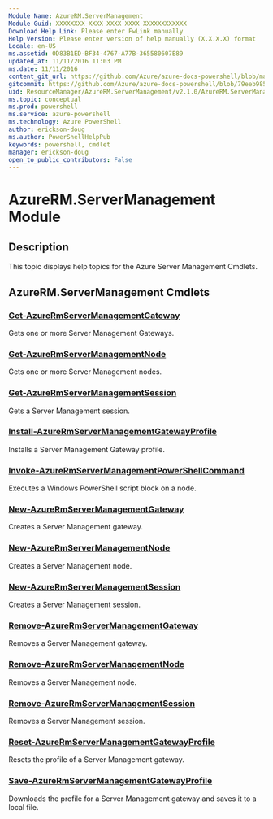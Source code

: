 ```yaml
---
Module Name: AzureRM.ServerManagement
Module Guid: XXXXXXXX-XXXX-XXXX-XXXX-XXXXXXXXXXXX
Download Help Link: Please enter FwLink manually
Help Version: Please enter version of help manually (X.X.X.X) format
Locale: en-US
ms.assetid: 0D83B1ED-BF34-4767-A77B-365580607E89
updated_at: 11/11/2016 11:03 PM
ms.date: 11/11/2016
content_git_url: https://github.com/Azure/azure-docs-powershell/blob/master/azureps-cmdlets-docs/ResourceManager/AzureRM.ServerManagement/v2.1.0/AzureRM.ServerManagement.md
gitcommit: https://github.com/Azure/azure-docs-powershell/blob/79eeb985ea480979357fb4695832a0c3d29a48bf/azureps-cmdlets-docs/ResourceManager/AzureRM.ServerManagement/v2.1.0/AzureRM.ServerManagement.md
uid: ResourceManager/AzureRM.ServerManagement/v2.1.0/AzureRM.ServerManagement.md
ms.topic: conceptual
ms.prod: powershell
ms.service: azure-powershell
ms.technology: Azure PowerShell
author: erickson-doug
ms.author: PowerShellHelpPub
keywords: powershell, cmdlet
manager: erickson-doug
open_to_public_contributors: False
---
```


# AzureRM.ServerManagement Module
## Description
This topic displays help topics for the Azure Server Management Cmdlets.

## AzureRM.ServerManagement Cmdlets
### [Get-AzureRmServerManagementGateway](./Get-AzureRmServerManagementGateway.md)
Gets one or more Server Management Gateways.


### [Get-AzureRmServerManagementNode](./Get-AzureRmServerManagementNode.md)
Gets one or more Server Management nodes.


### [Get-AzureRmServerManagementSession](./Get-AzureRmServerManagementSession.md)
Gets a Server Management session.


### [Install-AzureRmServerManagementGatewayProfile](./Install-AzureRmServerManagementGatewayProfile.md)
Installs a Server Management Gateway profile.


### [Invoke-AzureRmServerManagementPowerShellCommand](./Invoke-AzureRmServerManagementPowerShellCommand.md)
Executes a Windows PowerShell script block on a node.


### [New-AzureRmServerManagementGateway](./New-AzureRmServerManagementGateway.md)
Creates a Server Management gateway.


### [New-AzureRmServerManagementNode](./New-AzureRmServerManagementNode.md)
Creates a Server Management node.


### [New-AzureRmServerManagementSession](./New-AzureRmServerManagementSession.md)
Creates a Server Management session.


### [Remove-AzureRmServerManagementGateway](./Remove-AzureRmServerManagementGateway.md)
Removes a Server Management gateway.


### [Remove-AzureRmServerManagementNode](./Remove-AzureRmServerManagementNode.md)
Removes a Server Management node.


### [Remove-AzureRmServerManagementSession](./Remove-AzureRmServerManagementSession.md)
Removes a Server Management session.


### [Reset-AzureRmServerManagementGatewayProfile](./Reset-AzureRmServerManagementGatewayProfile.md)
Resets the profile of a Server Management gateway.


### [Save-AzureRmServerManagementGatewayProfile](./Save-AzureRmServerManagementGatewayProfile.md)
Downloads the profile for a Server Management gateway and saves it to a local file.



